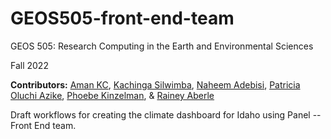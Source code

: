 # GEOS505-front-end-team

GEOS 505: Research Computing in the Earth and Environmental Sciences

Fall 2022

__Contributors:__ [Aman KC](https://github.com/amankc), [Kachinga Silwimba](https://github.com/kachingasilwimba), [Naheem Adebisi](https://github.com/Surfix), [Patricia Oluchi Azike]([https://github.com/PatriciaAzike), [Phoebe Kinzelman](https://github.com/phoebekinzelman), & [Rainey Aberle](https://github.com/RaineyAbe) 

Draft workflows for creating the climate dashboard for Idaho using Panel -- Front End team. 
